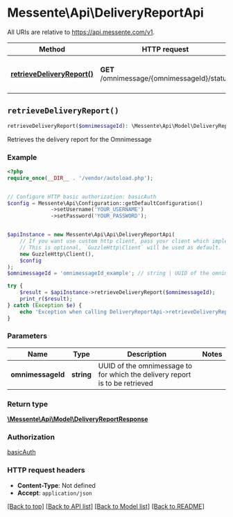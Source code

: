 # Messente\Api\DeliveryReportApi

All URIs are relative to https://api.messente.com/v1.

Method | HTTP request | Description
------------- | ------------- | -------------
[**retrieveDeliveryReport()**](DeliveryReportApi.md#retrieveDeliveryReport) | **GET** /omnimessage/{omnimessageId}/status | Retrieves the delivery report for the Omnimessage


## `retrieveDeliveryReport()`

```php
retrieveDeliveryReport($omnimessageId): \Messente\Api\Model\DeliveryReportResponse
```

Retrieves the delivery report for the Omnimessage

### Example

```php
<?php
require_once(__DIR__ . '/vendor/autoload.php');


// Configure HTTP basic authorization: basicAuth
$config = Messente\Api\Configuration::getDefaultConfiguration()
              ->setUsername('YOUR_USERNAME')
              ->setPassword('YOUR_PASSWORD');


$apiInstance = new Messente\Api\Api\DeliveryReportApi(
    // If you want use custom http client, pass your client which implements `GuzzleHttp\ClientInterface`.
    // This is optional, `GuzzleHttp\Client` will be used as default.
    new GuzzleHttp\Client(),
    $config
);
$omnimessageId = 'omnimessageId_example'; // string | UUID of the omnimessage to for which the delivery report is to be retrieved

try {
    $result = $apiInstance->retrieveDeliveryReport($omnimessageId);
    print_r($result);
} catch (Exception $e) {
    echo 'Exception when calling DeliveryReportApi->retrieveDeliveryReport: ', $e->getMessage(), PHP_EOL;
}
```

### Parameters

Name | Type | Description  | Notes
------------- | ------------- | ------------- | -------------
 **omnimessageId** | **string**| UUID of the omnimessage to for which the delivery report is to be retrieved |

### Return type

[**\Messente\Api\Model\DeliveryReportResponse**](../Model/DeliveryReportResponse.md)

### Authorization

[basicAuth](../../README.md#basicAuth)

### HTTP request headers

- **Content-Type**: Not defined
- **Accept**: `application/json`

[[Back to top]](#) [[Back to API list]](../../README.md#endpoints)
[[Back to Model list]](../../README.md#models)
[[Back to README]](../../README.md)
